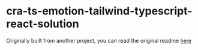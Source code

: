 # cra-ts-emotion-tailwind-typescript-react-solution

Originally built from another project, you can read the original readme [here](./original_README.md)

